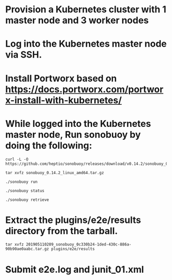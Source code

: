 # Provision a Kubernetes cluster with 1 master node and 3 worker nodes

# Log into the Kubernetes master node via SSH.

# Install Portworx based on https://docs.portworx.com/portworx-install-with-kubernetes/

# While logged into the Kubernetes master node, Run sonobuoy by doing the following:

```
curl -L -O https://github.com/heptio/sonobuoy/releases/download/v0.14.2/sonobuoy_0.14.2_linux_amd64.tar.gz

tar xvfz sonobuoy_0.14.2_linux_amd64.tar.gz

./sonobuoy run

./sonobuoy status

./sonobuoy retrieve
```

# Extract the plugins/e2e/results directory from the tarball.

```
tar xvfz 201905110209_sonobuoy_0c330b24-1ded-430c-886a-90b90ae0aabc.tar.gz plugins/e2e/results
```

# Submit e2e.log and junit_01.xml

